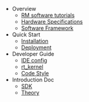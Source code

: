 
* Overview
  * [RM software tutorials](en/rm-controls.md)
  * [Hardware Specifications](en/hardware_specifications.md)
  * [Software Framework](en/software_framework.md)
* Quick Start
  * [Installation](en/quick_start/installation.md)
  * [Deployment](en/quick_start/deploy.md)
* Developer Guide
  * [IDE config](en/dev_guide/ide_config_en.md)
  * [rt_kernel](dev_guide/rt_kernel.md)
  * [Code Style](en/dev_guide/code_style.md)
* Introduction Doc
  * [SDK](en/digging_deeper/sdk_docs/architecture.md)
  * [Theory](en/digging_deeper/theory/theory_lover.md)
